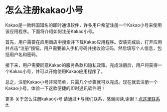 # 怎么注册kakao小号

Kakao是一款韩国知名的即时通讯软件，许多用户希望注册一个Kakao小号来使用该应用程序。下面将介绍如何注册Kakao小号。

首先，用户需要在应用商店中搜索并下载Kakao应用程序。安装完成后，打开应用并点击“注册”按钮。用户需要输入手机号码并接收验证码，然后填写个人信息，包括用户名和密码。

接下来，用户需要同意Kakao的服务条款和隐私政策。完成注册后，用户将获得一个Kakao小号，并可以开始使用Kakao应用程序了。

总之，注册Kakao小号非常简单，只需几个步骤就可以完成。现在就去注册一个Kakao小号，体验一下这款便捷的即时通讯软件吧！

更多 关于怎么注册kakao小号 请通过✈与我们联系，感谢阅读,谢谢！[点这里联系✈](https://abc.k02.cc)